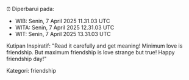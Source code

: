 ⏰ Diperbarui pada:
- WIB: Senin, 7 April 2025 11.31.03 UTC
- WITA: Senin, 7 April 2025 12.31.03 UTC
- WIT: Senin, 7 April 2025 13.31.03 UTC

Kutipan Inspiratif:
"Read it carefully and get meaning! Minimum love is friendship. But maximum friendship is love strange but true! Happy friendship day!"


Kategori: friendship

